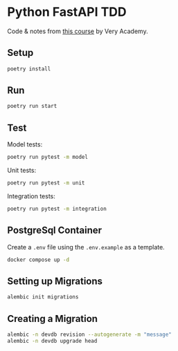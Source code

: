 # Python FastAPI TDD

Code & notes from [this course](https://www.udemy.com/course/try-fastapi-api-test-driven-development) by Very Academy.

## Setup

```bash
poetry install
```

## Run

```bash
poetry run start
```

## Test

Model tests:

```bash
poetry run pytest -m model
```

Unit tests:

```bash
poetry run pytest -m unit
```

Integration tests:

```bash
poetry run pytest -m integration
```

## PostgreSql Container

Create a `.env` file using the `.env.example` as a template.

```bash
docker compose up -d
```

## Setting up Migrations

```bash
alembic init migrations
```

## Creating a Migration

```bash
alembic -n devdb revision --autogenerate -m "message"
alembic -n devdb upgrade head
```
